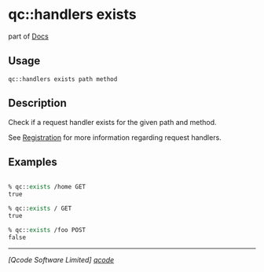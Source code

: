 qc::handlers exists
==============

part of [Docs](../index.md)

Usage
-----
`qc::handlers exists path method`

Description
-----------
Check if a request handler exists for the given path and method.

See [Registration](../registration.md) for more information regarding request handlers.

Examples
--------
```tcl

% qc::exists /home GET
true

% qc::exists / GET
true

% qc::exists /foo POST
false
```

----------------------------------
*[Qcode Software Limited] [qcode]*

[qcode]: http://www.qcode.co.uk "Qcode Software"